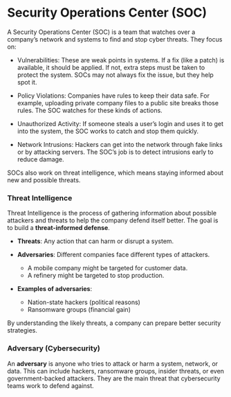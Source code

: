 # Security Operations Center (SOC)
A Security Operations Center (SOC) is a team that watches over a company’s network and systems to find and stop cyber threats. They focus on:

- Vulnerabilities: These are weak points in systems. If a fix (like a patch) is available, it should be applied. If not, extra steps must be taken to protect the system. SOCs may not always fix the issue, but they help spot it.

- Policy Violations: Companies have rules to keep their data safe. For example, uploading private company files to a public site breaks those rules. The SOC watches for these kinds of actions.

- Unauthorized Activity: If someone steals a user’s login and uses it to get into the system, the SOC works to catch and stop them quickly.

- Network Intrusions: Hackers can get into the network through fake links or by attacking servers. The SOC’s job is to detect intrusions early to reduce damage.

SOCs also work on threat intelligence, which means staying informed about new and possible threats.

### **Threat Intelligence**

Threat Intelligence is the process of gathering information about possible attackers and threats to help the company defend itself better. The goal is to build a **threat-informed defense**.

* **Threats**: Any action that can harm or disrupt a system.
* **Adversaries**: Different companies face different types of attackers.

  * A mobile company might be targeted for customer data.
  * A refinery might be targeted to stop production.
* **Examples of adversaries**:

  * Nation-state hackers (political reasons)
  * Ransomware groups (financial gain)

By understanding the likely threats, a company can prepare better security strategies.

### **Adversary (Cybersecurity)**

An **adversary** is anyone who tries to attack or harm a system, network, or data. This can include hackers, ransomware groups, insider threats, or even government-backed attackers. They are the main threat that cybersecurity teams work to defend against.
